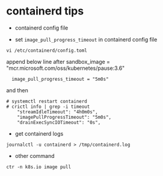 # containerd tips

 - containerd config file


 - set `image_pull_progress_timeout` in containerd config file

 `vi /etc/containerd/config.toml`
 
append below line after sandbox_image = "mcr.microsoft.com/oss/kubernetes/pause:3.6"
```
  image_pull_progress_timeout = "5m0s"
```

and then
```console
# systemctl restart containerd
# crictl info | grep -i timeout
    "streamIdleTimeout": "4h0m0s",
    "imagePullProgressTimeout": "5m0s",
    "drainExecSyncIOTimeout": "0s",
```

 - get containerd logs
```
journalctl -u containerd > /tmp/containerd.log
```


 - other command
```
ctr -n k8s.io image pull
```
